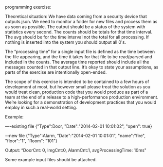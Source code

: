 programming exercise:

Theoretical situation:
We have data coming from a security device that outputs json. We need to monitor a folder for new files and process them as as soon as possible.
The output should be a status of the system with statistics every
second. The counts should be totals for that time interval. The avg should be for the time interval not the total for all processing. If nothing is inserted into the system you should output all 0's.

The “processing time” for a single input file is defined as the time between the file appearing, and the time it takes for that file to be read/parsed and included in the counts.  The average time reported should include all the messages counted in that output line.  It’s okay to state your assumptions, as parts of the exercise are intentionally open-ended.

The scope of this exercise is intended to be contained to a few hours of development at most, but however small please treat the solution as you would treat clean, production code that you would produce as part of a team at the end of a release to a high-performance production environment. We’re looking for a demonstration of development practices that you would employ in such a real-world setting.

Example:

—-existing file
{"Type":Door, "Date":"2014-02-01 10:01:02", "open": true}

--new file
{"Type":Alarm, "Date":"2014-02-01 10:01:01", "name":"fire", "floor":"1", "Room": "101"}

Output:
“DoorCnt: 0, ImgCnt:0, AlarmCnt:1, avgProcessingTime: 10ms"


Some example input files should be attached.
